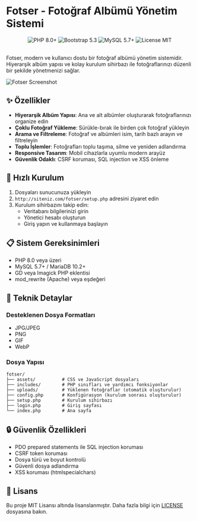 # Fotser - Fotoğraf Albümü Yönetim Sistemi

<div align="center">
  <img src="https://img.shields.io/badge/PHP-8.0%2B-blue" alt="PHP 8.0+">
  <img src="https://img.shields.io/badge/Bootstrap-5.3-purple" alt="Bootstrap 5.3">
  <img src="https://img.shields.io/badge/MySQL-5.7%2B-orange" alt="MySQL 5.7+">
  <img src="https://img.shields.io/badge/License-MIT-green" alt="License MIT">
</div>

<br>

Fotser, modern ve kullanıcı dostu bir fotoğraf albümü yönetim sistemidir. Hiyerarşik albüm yapısı ve kolay kurulum sihirbazı ile fotoğraflarınızı düzenli bir şekilde yönetmenizi sağlar.

![Fotser Screenshot](screenshot.png)

## ✨ Özellikler

- **Hiyerarşik Albüm Yapısı**: Ana ve alt albümler oluşturarak fotoğraflarınızı organize edin
- **Çoklu Fotoğraf Yükleme**: Sürükle-bırak ile birden çok fotoğraf yükleyin
- **Arama ve Filtreleme**: Fotoğraf ve albümleri isim, tarih bazlı arayın ve filtreleyin
- **Toplu İşlemler**: Fotoğrafları toplu taşıma, silme ve yeniden adlandırma
- **Responsive Tasarım**: Mobil cihazlarla uyumlu modern arayüz
- **Güvenlik Odaklı**: CSRF koruması, SQL injection ve XSS önleme

## 🚀 Hızlı Kurulum

1. Dosyaları sunucunuza yükleyin
2. `http://siteniz.com/fotser/setup.php` adresini ziyaret edin
3. Kurulum sihirbazını takip edin:
   - Veritabanı bilgilerinizi girin
   - Yönetici hesabı oluşturun
   - Giriş yapın ve kullanmaya başlayın

## 📋 Sistem Gereksinimleri

- PHP 8.0 veya üzeri
- MySQL 5.7+ / MariaDB 10.2+
- GD veya Imagick PHP eklentisi
- mod_rewrite (Apache) veya eşdeğeri

## 🔧 Teknik Detaylar

### Desteklenen Dosya Formatları
- JPG/JPEG
- PNG
- GIF
- WebP

### Dosya Yapısı
```
fotser/
├── assets/          # CSS ve JavaScript dosyaları
├── includes/        # PHP sınıfları ve yardımcı fonksiyonlar
├── uploads/         # Yüklenen fotoğraflar (otomatik oluşturulur)
├── config.php       # Konfigürasyon (kurulum sonrası oluşturulur)
├── setup.php        # Kurulum sihirbazı
├── login.php        # Giriş sayfası
└── index.php        # Ana sayfa
```

## 🔒 Güvenlik Özellikleri

- PDO prepared statements ile SQL injection koruması
- CSRF token koruması
- Dosya türü ve boyut kontrolü
- Güvenli dosya adlandırma
- XSS koruması (htmlspecialchars)

## 📝 Lisans

Bu proje MIT Lisansı altında lisanslanmıştır. Daha fazla bilgi için [LICENSE](LICENSE) dosyasına bakın.